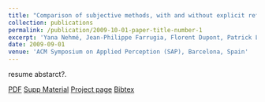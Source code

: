 ```yaml
---
title: "Comparison of subjective methods, with and without explicit reference, for quality assessment of 3D graphics"
collection: publications
permalink: /publication/2009-10-01-paper-title-number-1
excerpt: 'Yana Nehmé, Jean-Philippe Farrugia, Florent Dupont, Patrick Le Callet, [Guillaume Lavoué](https://perso.liris.cnrs.fr/guillaume.lavoue/)'
date: 2009-09-01
venue: 'ACM Symposium on Applied Perception (SAP), Barcelona, Spain'
---
```

resume abstarct?.

[PDF](http://academicpages.github.io/files/YanaNEHME_ACM_SAP19_23.pdf)
[Supp Material](http://academicpages.github.io/files/SupplementaryMaterial.pdf)
[Project page](https://projet.liris.cnrs.fr/pisco/)
[Bibtex](http://academicpages.github.io/files/acm_sap19.bib)
